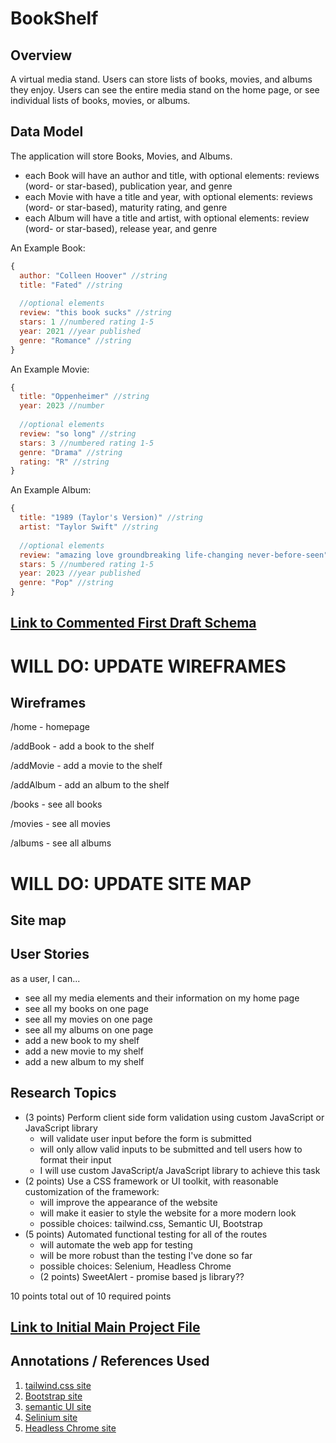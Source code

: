 # BookShelf

## Overview

A virtual media stand. Users can store lists of books, movies, and albums they enjoy. Users can see the entire media stand on the home page, or see individual lists of books, movies, or albums.

## Data Model

The application will store Books, Movies, and Albums.

* each Book will have an author and title, with  optional elements: reviews (word- or star-based), publication year, and genre
* each Movie with have a title and year, with optional elements: reviews (word- or star-based), maturity rating, and genre
* each Album will have a title and artist, with optional elements: review (word- or star-based), release year, and genre

An Example Book:

```javascript
{
  author: "Colleen Hoover" //string
  title: "Fated" //string
  
  //optional elements
  review: "this book sucks" //string
  stars: 1 //numbered rating 1-5
  year: 2021 //year published
  genre: "Romance" //string
}
```

An Example Movie:

```javascript
{
  title: "Oppenheimer" //string
  year: 2023 //number
  
  //optional elements
  review: "so long" //string
  stars: 3 //numbered rating 1-5
  genre: "Drama" //string
  rating: "R" //string
}
```

An Example Album:

```javascript
{
  title: "1989 (Taylor's Version)" //string
  artist: "Taylor Swift" //string
  
  //optional elements
  review: "amazing love groundbreaking life-changing never-before-seen" //string
  stars: 5 //numbered rating 1-5
  year: 2023 //year published
  genre: "Pop" //string
}
```


## [Link to Commented First Draft Schema](db.mjs) 

# __WILL DO: UPDATE WIREFRAMES__
## Wireframes

/home - homepage
<!--![list create](documentation/loginHome.png)-->

/addBook - add a book to the shelf
<!--![list](documentation/allShelf.png)-->

/addMovie - add a movie to the shelf
<!--![list](documentation/allShelf.png)-->

/addAlbum - add an album to the shelf
<!--![list](documentation/allShelf.png)-->

/books - see all books
<!--![list](documentation/allShelf.png)-->

/movies - see all movies
<!--![list](documentation/allShelf.png)-->

/albums - see all albums
<!--![list](documentation/allShelf.png)-->

# __WILL DO: UPDATE SITE MAP__
## Site map
<!--![list create](documentation/siteMap.png)-->

## User Stories
as a user, I can...
* see all my media elements and their information on my home page
* see all my books on one page
* see all my movies on one page
* see all my albums on one page
* add a new book to my shelf
* add a new movie to my shelf
* add a new album to my shelf

<!--# __!!! TODO: UPDATE RESEARCH TOPICS !!!__-->
## Research Topics

* (3 points) Perform client side form validation using custom JavaScript or JavaScript library
    * will validate user input before the form is submitted
    * will only allow valid inputs to be submitted and tell users how to format their input
    * I will use custom JavaScript/a JavaScript library to achieve this task
* (2 points) Use a CSS framework or UI toolkit, with reasonable customization of the framework:
  * will improve the appearance of the website
  * will make it easier to style the website for a more modern look
  * possible choices: tailwind.css, Semantic UI, Bootstrap
* (5 points) Automated functional testing for all of the routes
    * will automate the web app for testing
    * will be more robust than the testing I've done so far
    * possible choices: Selenium, Headless Chrome
  * (2 points) SweetAlert - promise based js library??

10 points total out of 10 required points


## [Link to Initial Main Project File](app.mjs) 

## Annotations / References Used

1. [tailwind.css site](https://tailwindcss.com/)
2. [Bootstrap site](https://getbootstrap.com/)
3. [semantic UI site](https://semantic-ui.com/)
4. [Selinium site](https://www.selenium.dev/)
5. [Headless Chrome site](https://developer.chrome.com/blog/headless-karma-mocha-chai/)
